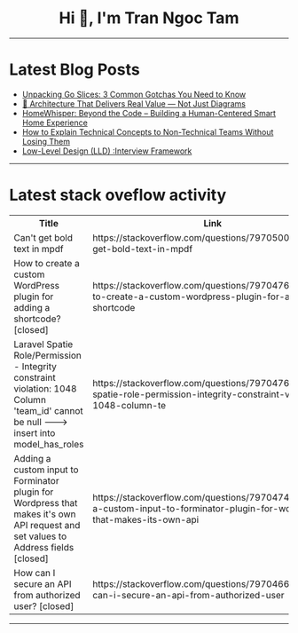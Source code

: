 <h1 align="center">Hi 👋, I'm Tran Ngoc Tam</h1>

---

# Latest Blog Posts 
<!-- BLOG-POST-LIST:START -->
- [Unpacking Go Slices: 3 Common Gotchas You Need to Know](https://dev.to/mahdifardi/unpacking-go-slices-3-common-gotchas-you-need-to-know-mpa)
- [📄 Architecture That Delivers Real Value — Not Just Diagrams](https://dev.to/tmorin/architecture-that-delivers-real-value-not-just-diagrams-3ldm)
- [HomeWhisper: Beyond the Code – Building a Human-Centered Smart Home Experience](https://dev.to/aniruddhaadak/homewhisper-beyond-the-code-building-a-human-centered-smart-home-experience-4f5o)
- [How to Explain Technical Concepts to Non-Technical Teams Without Losing Them](https://dev.to/kraizy_amy_a80dacf26d203d/how-to-explain-technical-concepts-to-non-technical-teams-without-losing-them-2j8a)
- [Low-Level Design &lpar;LLD&rpar; :Interview Framework](https://dev.to/devcorner/low-level-design-lld-interview-framework-5b77)
<!-- BLOG-POST-LIST:END -->

---

# Latest stack oveflow activity
<table>
  <tr><th>Title</th><th>Link</th></tr>
  <!-- STACKOVERFLOW:START --><tr><td>Can&#39;t get bold text in mpdf</td><td>https://stackoverflow.com/questions/79705003/cant-get-bold-text-in-mpdf</td></tr><tr><td>How to create a custom WordPress plugin for adding a shortcode? [closed]</td><td>https://stackoverflow.com/questions/79704764/how-to-create-a-custom-wordpress-plugin-for-adding-a-shortcode</td></tr><tr><td>Laravel Spatie Role/Permission - Integrity constraint violation: 1048 Column &#39;team_id&#39; cannot be null ---&gt; insert into model_has_roles</td><td>https://stackoverflow.com/questions/79704760/laravel-spatie-role-permission-integrity-constraint-violation-1048-column-te</td></tr><tr><td>Adding a custom input to Forminator plugin for Wordpress that makes it&#39;s own API request and set values to Address fields [closed]</td><td>https://stackoverflow.com/questions/79704749/adding-a-custom-input-to-forminator-plugin-for-wordpress-that-makes-its-own-api</td></tr><tr><td>How can I secure an API from authorized user? [closed]</td><td>https://stackoverflow.com/questions/79704669/how-can-i-secure-an-api-from-authorized-user</td></tr><!-- STACKOVERFLOW:END -->
</table>

---


